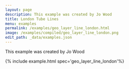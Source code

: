 ```yaml
---
layout: page
description: This example was created by Jo Wood
title: London Tube Lines
menu: examples
permalink: /examples/geo_layer_line_london.html
image: /examples/compiled/geo_layer_line_london.png
edit_path: _data/examples.json
---
```


This example was created by Jo Wood

{% include example.html spec='geo_layer_line_london'%}
